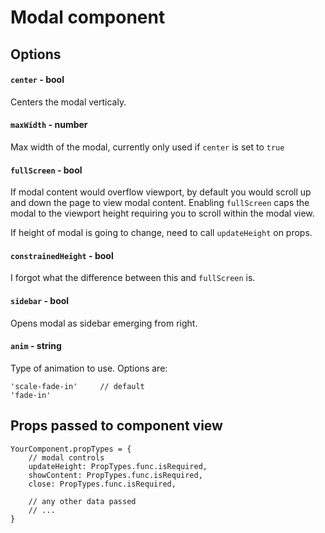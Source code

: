 # Modal component

## Options

#### `center` - bool
Centers the modal verticaly.

#### `maxWidth` - number
Max width of the modal, currently only used if `center` is set to `true`

#### `fullScreen` - bool
If modal content would overflow viewport, by default you would scroll up and down the page to view modal content. Enabling `fullScreen` caps the modal to the viewport height requiring you to scroll within the modal view. 

If height of modal is going to change, need to call `updateHeight` on props.

#### `constrainedHeight` - bool
I forgot what the difference between this and `fullScreen` is.

#### `sidebar` - bool
Opens modal as sidebar emerging from right.


#### `anim` - string
Type of animation to use. Options are:
```
'scale-fade-in' 	// default
'fade-in'
```


## Props passed to component view

```
YourComponent.propTypes = {
	// modal controls
	updateHeight: PropTypes.func.isRequired,
	showContent: PropTypes.func.isRequired,
	close: PropTypes.func.isRequired,

	// any other data passed
	// ...
}
```